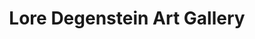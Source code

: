 ---
title: "Lore Degenstein Art Gallery"
url: /selinsgrove/lore-degenstein-art-gallery/
shop: Kunst
---